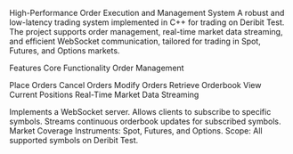 High-Performance Order Execution and Management System
A robust and low-latency trading system implemented in C++ for trading on Deribit Test. The project supports order management, real-time market data streaming, and efficient WebSocket communication, tailored for trading in Spot, Futures, and Options markets.

Features
Core Functionality
Order Management

Place Orders
Cancel Orders
Modify Orders
Retrieve Orderbook
View Current Positions
Real-Time Market Data Streaming

Implements a WebSocket server.
Allows clients to subscribe to specific symbols.
Streams continuous orderbook updates for subscribed symbols.
Market Coverage
Instruments: Spot, Futures, and Options.
Scope: All supported symbols on Deribit Test.
